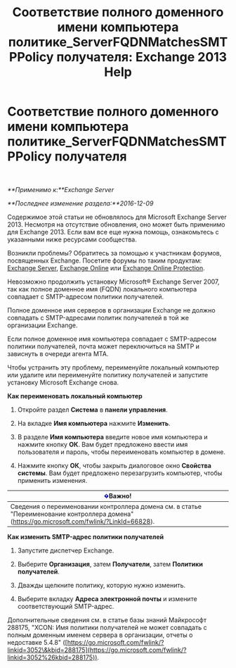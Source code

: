 ﻿---
title: 'Соответствие полного доменного имени компьютера политике_ServerFQDNMatchesSMTPPolicy получателя: Exchange 2013 Help'
TOCTitle: Соответствие полного доменного имени компьютера политике_ServerFQDNMatchesSMTPPolicy получателя
ms:assetid: f3ea61f8-1788-4cbf-814e-f7c088c1ac47
ms:mtpsurl: https://technet.microsoft.com/ru-ru/library/ms.exch.setupreadiness.serverfqdnmatchessmtppolicy(v=EXCHG.150)
ms:contentKeyID: 50489504
ms.date: 04/30/2018
mtps_version: v=EXCHG.150
ms.translationtype: HT
---

# Соответствие полного доменного имени компьютера политике\_ServerFQDNMatchesSMTPPolicy получателя

 

_**Применимо к:**Exchange Server_

_**Последнее изменение раздела:**2016-12-09_

Содержимое этой статьи не обновлялось для Microsoft Exchange Server 2013. Несмотря на отсутствие обновления, оно может быть применимо для Exchange 2013. Если вам все еще нужна помощь, ознакомьтесь с указанными ниже ресурсами сообщества.

Возникли проблемы? Обратитесь за помощью к участникам форумов, посвященных Exchange. Посетите форумы по таким продуктам: [Exchange Server](https://go.microsoft.com/fwlink/p/?linkid=60612), [Exchange Online](https://go.microsoft.com/fwlink/p/?linkid=267542) или [Exchange Online Protection](https://go.microsoft.com/fwlink/p/?linkid=285351).

Невозможно продолжить установку Microsoft® Exchange Server 2007, так как полное доменное имя (FQDN) локального компьютера совпадает с SMTP-адресом политики получателей.

Полное доменное имя серверов в организации Exchange не должно совпадать с SMTP-адресами политик получателей в той же организации Exchange.

Если полное доменное имя компьютера совпадает с SMTP-адресом политики получателей, почта может переключиться на SMTP и зависнуть в очереди агента MTA.

Чтобы устранить эту проблему, переименуйте локальный компьютер или удалите или переименуйте политику получателей и запустите установку Microsoft Exchange снова.

**Как переименовать локальный компьютер**

1.  Откройте раздел **Система** в **панели управления**.

2.  На вкладке **Имя компьютера** нажмите **Изменить**.

3.  В разделе **Имя компьютера** введите новое имя компьютера и нажмите кнопку **ОК**. Вам будет предложено ввести имя пользователя и пароль, чтобы переименовать компьютер в домене.

4.  Нажмите кнопку **ОК**, чтобы закрыть диалоговое окно **Свойства системы**. Вам будет предложено перезагрузить компьютер, чтобы применить изменения.

<table>
<thead>
<tr class="header">
<th><img src="images/Dd876857.important(EXCHG.150).gif" title="Важно" alt="Важно" />Важно!</th>
</tr>
</thead>
<tbody>
<tr class="odd">
<td>Сведения о переименовании контроллера домена см. в статье &quot;Переименование контроллера домена&quot; (<a href="https://go.microsoft.com/fwlink/?linkid=66828">https://go.microsoft.com/fwlink/?LinkId=66828</a>).</td>
</tr>
</tbody>
</table>


**Как изменить SMTP-адрес политики получателей**

1.  Запустите диспетчер Exchange.

2.  Выберите **Организация**, затем **Получатели**, затем **Политики получателей**.

3.  Дважды щелкните политику, которую нужно изменить.

4.  Выберите вкладку **Адреса электронной почты** и измените соответствующий SMTP-адрес.

Дополнительные сведения см. в статье базы знаний Майкрософт 288175, "XCON: Имя политики получателей не может совпадать с полным доменным именем сервера в организации, отчеты о недоставке 5.4.8" ([https://go.microsoft.com/fwlink/?linkid=3052\&kbid=288175](https://go.microsoft.com/fwlink/?linkid=3052%26kbid=288175)).

